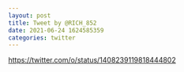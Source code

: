 ```yaml
--- 
layout: post 
title: Tweet by @RICH_852 
date: 2021-06-24 1624585359 
categories: twitter 
--- 
```

https://twitter.com/o/status/1408239119818444802
